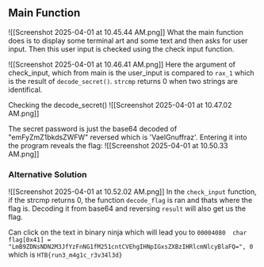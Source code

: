 ## Main Function
![[Screenshot 2025-04-01 at 10.45.44 AM.png]]
What the main function does is to display some terminal art and some text and then asks for user input. Then this user input is checked using the check input function.

![[Screenshot 2025-04-01 at 10.46.41 AM.png]]
Here the argument of check_input, which from main is the user_input is compared to `rax_1` which is the result of `decode_secret()`. `strcmp` returns 0 when two strings are identifical. 

Checking the decode_secret()
![[Screenshot 2025-04-01 at 10.47.02 AM.png]]

The secret password is just the base64 decoded of "emFyZmZ1bkdsZWFW" reversed which is 'VaelGnuffraz'. Entering it into the program reveals the flag:
![[Screenshot 2025-04-01 at 10.50.33 AM.png]]
### Alternative Solution 
![[Screenshot 2025-04-01 at 10.52.02 AM.png]]
In the `check_input` function, if the strcmp returns 0, the function `decode_flag` is ran and thats where the flag is. Decoding it from base64 and reversing `result` will also get us the flag. 

Can click on the text in binary ninja which will lead you to 
`00004080  char flag[0x41] = "LmB9ZDNsNDN2M3JfYzFnNG1fM251cntCVEhgIHNpIGxsZXBzIHRlcmNlcyBlaFQ=", 0`
which is `HTB{run3_m4g1c_r3v34l3d}`